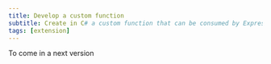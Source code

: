 ```yaml
---
title: Develop a custom function
subtitle: Create in C# a custom function that can be consumed by Expressif 
tags: [extension]
---
```

To come in a next version